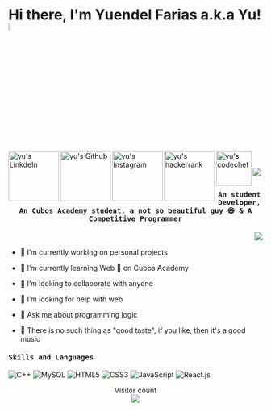 # Hi there, I'm Yuendel Farias a.k.a Yu! <img src="https://user-images.githubusercontent.com/69279746/111105930-d5fe3d80-8532-11eb-9158-cdd9cedf547f.gif" width="6%" />

<a href="https://www.linkedin.com/in/yuendel-farias-ab6809142/" target="_blank">
  <img align="left" alt="yu's LinkdeIn" width="100px" src="https://img.shields.io/badge/Linkedin-0A66C2?style=for-the-badge&logo=Linkedin&logoColor=white" />
</a>
<a href="https://github.com/Yuendel" target="_blank">
  <img align="left" alt="yu's Github" width="100px" src="https://img.shields.io/badge/Github-181717?style=for-the-badge&logo=Github&logoColor=white" />
</a>
<a href="https://www.instagram.com/yuendel_farias/" target="_blank">
  <img align="left" alt="yu's Instagram" width="100px" src="https://img.shields.io/badge/Instagram-E4405F?style=for-the-badge&logo=instagram&logoColor=white" />
</a>
<a href="https://www.hackerrank.com/yuendel_fb" target="_blank">
  <img align="left" alt="yu's hackerrank" width="100px" src="https://img.shields.io/badge/HackerRank-2EC866?style=for-the-badge&logo=HackerRank&logoColor=black" />
</a>
<a href="mailto:yuendel.fb@hotmail.com" target="_blank">
  <img align="left" alt="yu's codechef" width="70px" src="https://img.shields.io/badge/Gmail-EA4335?style=for-the-badge&logo=Gmail&logoColor=white" />
</a>

<br><br>
<img align="center" src="https://user-images.githubusercontent.com/69279746/111102510-02ae5700-852b-11eb-97b9-7c21e8f01b34.jpg" />


## <p align="center"><h4 align="center"><samp> An student Developer, An Cubos Academy student, a not so beautiful guy :laughing:  & A Competitive Programmer </samp></h4></p>

<div>
  
  <img align="right" src="https://user-images.githubusercontent.com/69279746/111104880-6e46f300-8530-11eb-882e-c5ebe1976d6f.gif" />

<br>
  
- 🔭  I’m currently working on personal projects
- 🌱 I’m currently learning Web :trident: on Cubos Academy
- 👯 I’m looking to collaborate with anyone
- 🤔 I’m looking for help with web
- 💬 Ask me about programming logic
- :musical_note: There is no such thing as "good taste", if you like, then it's a good music

  </div>
  
<h4><b><samp>Skills and Languages</samp></b></h4>


![C++](https://img.shields.io/badge/C++-00599C?style=flat-square&logo=c%2B%2B&logoColor=white)
![MySQL](https://img.shields.io/badge/MySQL-4479A1?style=flat-square&logo=MySQL&logoColor=white)
![HTML5](https://img.shields.io/badge/HTML5-E34F26?style=flat-square&logo=HTML5&logoColor=white)
![CSS3](https://img.shields.io/badge/CSS3-1572B6?style=flat-square&logo=CSS3&logoColor=white)
![JavaScript](https://img.shields.io/badge/JavaScript-013243?style=flat-square&logo=JavaScript&logoColor=white)
![React.js](https://cdn.icon-icons.com/icons2/2415/PNG/512/react_original_wordmark_logo_icon_146375.png)



<p align="center"> 
  Visitor count<br>
  <img src="https://profile-counter.glitch.me/Yuendel/count.svg" />
</p>
